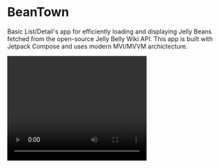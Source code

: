 # BeanTown
Basic List/Detail's app for efficiently loading and displaying Jelly Beans fetched from the open-source Jelly Belly Wiki API. This app is built with Jetpack Compose and uses modern MVI/MVVM archictecture.

<video src="../video/screen_rec.mp4" width="320" height="240" controls></video>
